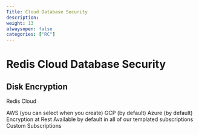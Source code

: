 ```yaml
---
Title: Cloud Database Security
description:
weight: 13
alwaysopen: false
categories: ["RC"]
---
```


# Redis Cloud Database Security


## Disk Encryption

Redis Cloud

AWS (you can select when you create)
GCP (by default)
Azure (by default)
Encryption at Rest
Available by default in all of our templated subscriptions
Custom Subscriptions
